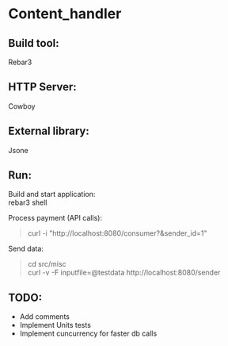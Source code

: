 # Content_handler

## Build tool:
Rebar3

## HTTP Server:
Cowboy

## External library:
Jsone

## Run:
Build and start application:  
rebar3 shell  

Process payment (API calls):  
> curl -i "http://localhost:8080/consumer?&sender_id=1"  
  
Send data:
> cd src/misc  
> curl -v -F inputfile=@testdata http://localhost:8080/sender  

## TODO:
- Add comments
- Implement Units tests
- Implement cuncurrency for faster db calls
